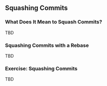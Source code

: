 Squashing Commits
-----------------

### What Does It Mean to Squash Commits? ###

TBD

### Squashing Commits with a Rebase ###

TBD

<!--

  Pg. 243

-->


### Exercise: Squashing Commits ###

TBD
